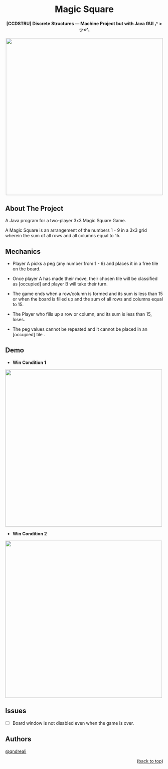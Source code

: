 <a name="readme-top"></a>
<h1 align="center">Magic Square</h3>
<h4 align="center"> [CCDSTRU] Discrete Structures — Machine Project but with Java GUI ₍^ >ヮ<^₎</h4>
<div align="center"> <img src = "https://github.com/qndreali/Magic-Square-Java/assets/132218960/5bceb455-8acb-417c-a0ac-62df986e81bb" width = "500"></div>

## About The Project

A Java program for a two-player 3x3 Magic Square Game.

A Magic Square is an arrangement of the numbers 1 - 9 in a 3x3 grid wherein the sum of all rows and all  columns equal to 15.

## Mechanics
- Player A picks a peg (any number from 1 - 9) and places it in a free tile on the board.

- Once player A has made their move, their chosen tile will be classified as [occupied] and player B will  take their turn.

- The game ends when a row/column is formed and its sum is less than 15 or when the board is filled up and the sum of all rows and columns equal to 15.

- The Player who fills up a row or column, and its sum is less than 15, loses.

- The peg values cannot be repeated and it cannot be placed in an [occupied] tile .

## Demo
- **Win Condition 1**
  
<img src = "https://github.com/qndreali/Magic-Square-Java/assets/132218960/2a14ef39-d989-40b4-85f6-94d51cddea1b" width = "500">

  
- **Win Condition 2**
<img src = "https://github.com/qndreali/Magic-Square-Java/assets/132218960/4d6c8539-49f2-4117-80ed-d1910b9cb021" width = "500">


## Issues
 - [ ] Board window is not disabled even when the game is over.

## Authors
[@qndreali](https://github.com/qndreali)
 
<p align="right">(<a href="#readme-top">back to top</a>)</p>
